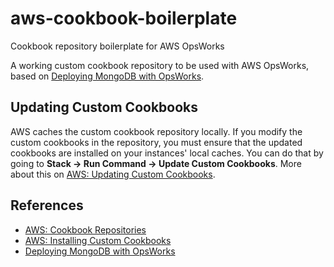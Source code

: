 # aws-cookbook-boilerplate
Cookbook repository boilerplate for AWS OpsWorks

A working custom cookbook repository to be used with AWS OpsWorks, based on 
[Deploying MongoDB with OpsWorks](http://blogs.aws.amazon.com/application-management/post/Tx1RB65XDMNVLUA/Deploying-MongoDB-with-OpsWorks).

## Updating Custom Cookbooks
AWS caches the custom cookbook repository locally. If you modify the custom cookbooks in the repository, you must ensure that the updated cookbooks are installed on your instances' local caches. You can do that by going to **Stack -> Run Command -> Update Custom Cookbooks**. More about this on [AWS: Updating Custom Cookbooks](http://docs.aws.amazon.com/opsworks/latest/userguide/workingcookbook-installingcustom-enable-update.html).

## References
* [AWS: Cookbook Repositories](http://docs.aws.amazon.com/opsworks/latest/userguide/workingcookbook-installingcustom-repo.html)
* [AWS: Installing Custom Cookbooks](http://docs.aws.amazon.com/opsworks/latest/userguide/workingcookbook-installingcustom-enable.html)
* [Deploying MongoDB with OpsWorks](http://blogs.aws.amazon.com/application-management/post/Tx1RB65XDMNVLUA/Deploying-MongoDB-with-OpsWorks)
